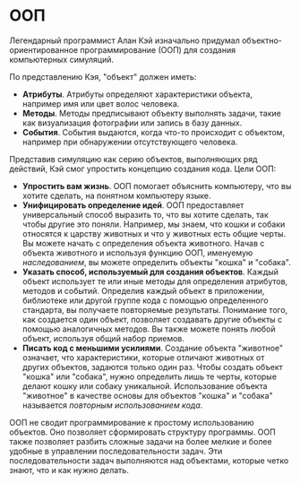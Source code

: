 # ООП

Легендарный программист Алан Кэй изначально придумал объектно-ориентированное программирование \(ООП\) для создания компьютерных симуляций. 

По представлению Кэя, "объект" должен иметь:

* **Атрибуты**. Атрибуты определяют характеристики объекта, например имя или цвет волос человека.
* **Методы**. Методы предписывают объекту выполнять задачи, такие как визуализация фотографии или запись в базу данных.
* **События**. События выдаются, когда что-то происходит с объектом, например при обнаружении отсутствующего человека.

Представив симуляцию как серию объектов, выполняющих ряд действий, Кэй смог упростить концепцию создания кода. Цели ООП:

* **Упростить вам жизнь**. ООП помогает объяснить компьютеру, что вы хотите сделать, на понятном компьютеру языке.
* **Унифицировать определение идей**. ООП предоставляет универсальный способ выразить то, что вы хотите сделать, так чтобы другие это поняли. Например, мы знаем, что кошки и собаки относятся к царству животных и что у животных есть общие черты. Вы можете начать с определения объекта животного. Начав с объекта животного и используя функцию ООП, именуемую _наследованием_, вы можете определить объекты "кошка" и "собака".
* **Указать способ, используемый для создания объектов**. Каждый объект использует те или иные методы для определения атрибутов, методов и событий. Определив каждый объект в приложении, библиотеке или другой группе кода с помощью определенного стандарта, вы получаете повторяемые результаты. Понимание того, как создается один объект, позволяет создавать другие объекты с помощью аналогичных методов. Вы также можете понять любой объект, используя общий набор приемов.
* **Писать код с меньшими усилиями**. Создание объекта "животное" означает, что характеристики, которые отличают животных от других объектов, задаются только один раз. Чтобы создать объект "кошка" или "собака", нужно определить лишь те черты, которые делают кошку или собаку уникальной. Использование объекта "животное" в качестве основы для объектов "кошка" и "собака" называется _повторным использованием кода_.

ООП не сводит программирование к простому использованию объектов. Оно позволяет сформировать структуру программы. ООП также позволяет разбить сложные задачи на более мелкие и более удобные в управлении последовательности задач. Эти последовательности задач выполняются над объектами, которые четко знают, что и как нужно делать.

